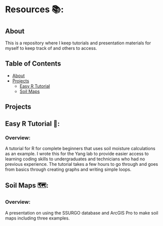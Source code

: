 # Resources 📚:

## About

This is a repository where I keep tutorials and presentation materials for myself to keep track of and others to access. 

## Table of Contents 

- [About](#about)
- [Projects](#projects)
  * [Easy R Tutorial](#easy_r_tutorial)
  * [Soil Maps](#soil_maps)


## Projects

## Easy R Tutorial 📝:

### Overview: 

A tutorial for R for complete beginners that uses soil moisture calculations as an example. I wrote this for the Yang lab to provide easier access to learning coding skills to undergraduates and technicians who had no previous experience. The tutorial takes a few hours to go through and goes from basics through creating graphs and writing simple loops.  


## Soil Maps 🗺️:

### Overview: 

A presentation on using the SSURGO database and ArcGIS Pro to make soil maps including three examples.   

